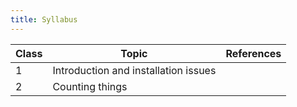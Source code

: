 ```yaml
---
title: Syllabus
---
```


| Class |                Topic                 | References |
| ----- | ------------------------------------ | ---------- |
| 1     | Introduction and installation issues |            |
| 2     | Counting things                      |            |